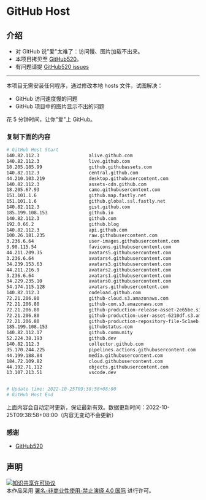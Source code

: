 # GitHub Host
## 介绍
- 对 GitHub 说"爱"太难了：访问慢、图片加载不出来。
- 本项目拷贝至 [GitHub520](https://github.com/521xueweihan/GitHub520)。
- 有问题请提 [GitHub520 issues](https://github.com/521xueweihan/GitHub520/issues/new)

---

本项目无需安装任何程序，通过修改本地 hosts 文件，试图解决：
- GitHub 访问速度慢的问题
- GitHub 项目中的图片显示不出的问题

花 5 分钟时间，让你"爱"上 GitHub。

### 复制下面的内容
```bash
# GitHub Host Start
140.82.112.3                  alive.github.com
140.82.112.3                  live.github.com
18.205.185.99                 github.githubassets.com
140.82.112.3                  central.github.com
44.210.103.219                desktop.githubusercontent.com
140.82.112.3                  assets-cdn.github.com
18.205.67.93                  camo.githubusercontent.com
151.101.1.6                   github.map.fastly.net
151.101.1.6                   github.global.ssl.fastly.net
140.82.112.3                  gist.github.com
185.199.108.153               github.io
140.82.112.3                  github.com
192.0.66.2                    github.blog
140.82.112.3                  api.github.com
100.26.181.235                raw.githubusercontent.com
3.236.6.64                    user-images.githubusercontent.com
3.90.115.54                   favicons.githubusercontent.com
44.211.209.35                 avatars5.githubusercontent.com
3.236.6.64                    avatars4.githubusercontent.com
34.239.153.63                 avatars3.githubusercontent.com
44.211.216.9                  avatars2.githubusercontent.com
3.236.6.64                    avatars1.githubusercontent.com
34.229.235.10                 avatars0.githubusercontent.com
54.174.115.128                avatars.githubusercontent.com
140.82.112.3                  codeload.github.com
72.21.206.80                  github-cloud.s3.amazonaws.com
72.21.206.80                  github-com.s3.amazonaws.com
72.21.206.80                  github-production-release-asset-2e65be.s3.amazonaws.com
72.21.206.80                  github-production-user-asset-6210df.s3.amazonaws.com
72.21.206.80                  github-production-repository-file-5c1aeb.s3.amazonaws.com
185.199.108.153               githubstatus.com
140.82.112.17                 github.community
52.224.38.193                 github.dev
140.82.112.3                  collector.github.com
35.170.244.225                pipelines.actions.githubusercontent.com
44.199.188.84                 media.githubusercontent.com
184.72.109.82                 cloud.githubusercontent.com
44.192.71.112                 objects.githubusercontent.com
13.107.213.51                 vscode.dev


# Update time: 2022-10-25T09:38:58+08:00
# GitHub Host End

```
上面内容会自动定时更新，保证最新有效。数据更新时间：2022-10-25T09:38:58+08:00（内容无变动不会更新）

### 感谢

- [GitHub520](https://github.com/521xueweihan/GitHub520)

## 声明
<a rel="license" href="https://creativecommons.org/licenses/by-nc-nd/4.0/deed.zh"><img alt="知识共享许可协议" style="border-width: 0" src="https://licensebuttons.net/l/by-nc-nd/4.0/88x31.png"></a><br>本作品采用 <a rel="license" href="https://creativecommons.org/licenses/by-nc-nd/4.0/deed.zh">署名-非商业性使用-禁止演绎 4.0 国际</a> 进行许可。